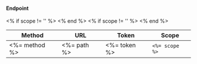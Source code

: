 #### Endpoint

<table style="width: auto">
    <thead>
        <tr>
            <th width="">Method</th>
            <th width="">URL</th>
            <th width="">Token</th>
            <% if scope != '' %>
                <th>Scope</th>
            <% end %>
        </tr>
    </thead>
    <tbody>
        <tr>
            <td><span class="label label-<%= method %>"><%= method %></span></td>
            <td><%= path %></td>
            <td><%= token %></td>
            <% if scope != '' %>
                <td><code><%= scope %></code></td>
            <% end %>
        </tr>
    </tbody>
</table>